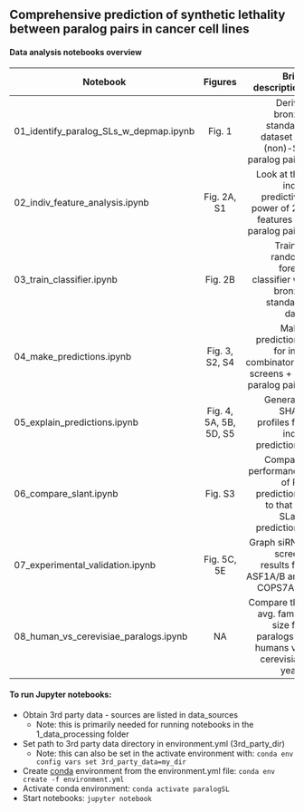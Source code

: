 ## Comprehensive prediction of synthetic lethality between paralog pairs in cancer cell lines


#### Data analysis notebooks overview
| Notebook                                | Figures          | Brief description                                        |
| --------------------------------------- |:----------------:| --------------------------------------------------------:|
| 01_identify_paralog_SLs_w_depmap.ipynb  | Fig. 1           | Derive bronze standard dataset of (non)-SL paralog pairs           |
| 02_indiv_feature_analysis.ipynb         | Fig. 2A, S1      | Look at the indv. predictive power of 22 features of paralog pairs |
| 03_train_classifier.ipynb               | Fig. 2B          | Train a random forest classifier w/ bronze standard data |
| 04_make_predictions.ipynb               | Fig. 3, S2, S4   | Make predictions for ind. combinatorial screens + all paralog pairs |
| 05_explain_predictions.ipynb            | Fig. 4, 5A, 5B, 5D, S5  | Generate SHAP profiles for indv. predictions |
| 06_compare_slant.ipynb                  | Fig. S3          | Compare performance of RF predictions to that of SLant predictions |
| 07_experimental_validation.ipynb        | Fig. 5C, 5E      | Graph siRNA screen results for ASF1A/B and COPS7A/B |
| 08_human_vs_cerevisiae_paralogs.ipynb   | NA               | Compare the avg. family size for paralogs in humans vs. cerevisiae yeast |



#### To run Jupyter notebooks:
* Obtain 3rd party data - sources are listed in data_sources
    * Note: this is primarily needed for running notebooks in the 1_data_processing folder
* Set path to 3rd party data directory in environment.yml (3rd_party_dir)
  * Note: this can also be set in the activate environment with: `conda env config vars set 3rd_party_data=my_dir`
* Create [conda](https://docs.conda.io/projects/conda/en/latest/user-guide/tasks/manage-environments.html) environment from the environment.yml file: `conda env create -f environment.yml`
* Activate conda environment: `conda activate paralogSL`
* Start notebooks: `jupyter notebook`




